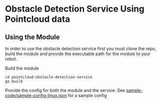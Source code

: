 # Obstacle Detection Service Using Pointcloud data #

## Using the Module ##
In order to use the obstacle detection service first you must clone the repo, build the module and provide the executable path for the module to your robot.

Build the module

```
cd pointcloud-obstacle-detection-service
go build
```

Provide the config for both the module and the service. See [sample-code/sample-config-linux.json](https://github.com/viam-labs/pointcloud-obstacle-detection-service/blob/main/sample-code/sample-config-linux.json) for a sample config